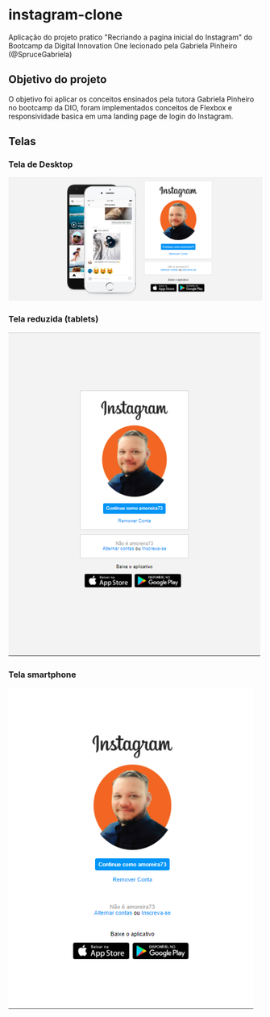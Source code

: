 # instagram-clone
Aplicação do projeto pratico "Recriando a pagina inicial do Instagram" do Bootcamp da Digital Innovation One  lecionado pela Gabriela Pinheiro (@SpruceGabriela)

## Objetivo do projeto
O objetivo foi aplicar os conceitos ensinados pela tutora Gabriela Pinheiro no bootcamp da DIO, foram implementados conceitos de Flexbox e responsividade basica em uma landing page de login do Instagram.

## Telas

### Tela de Desktop
![](1.png)


### Tela reduzida (tablets) 
![](2.png)


### Tela smartphone
![](3.png)
